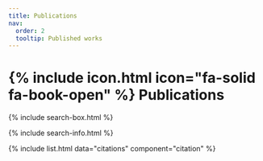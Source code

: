 ```yaml
---
title: Publications
nav:
  order: 2
  tooltip: Published works
---
```


# {% include icon.html icon="fa-solid fa-book-open" %} Publications

{% include search-box.html %}

{% include search-info.html %}

{% include list.html data="citations" component="citation" %}